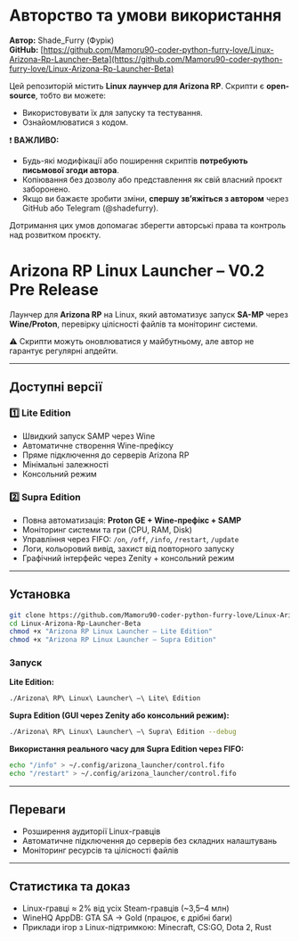 # Авторство та умови використання

**Автор:** Shade_Furry (Фурік)  
**GitHub:** [https://github.com/Mamoru90-coder-python-furry-love/Linux-Arizona-Rp-Launcher-Beta](https://github.com/Mamoru90-coder-python-furry-love/Linux-Arizona-Rp-Launcher-Beta)

Цей репозиторій містить **Linux лаунчер для Arizona RP**. Скрипти є **open-source**, тобто ви можете:

- Використовувати їх для запуску та тестування.
- Ознайомлюватися з кодом.

❗ **ВАЖЛИВО:**  
- Будь-які модифікації або поширення скриптів **потребують письмової згоди автора**.  
- Копіювання без дозволу або представлення як свій власний проєкт заборонено.  
- Якщо ви бажаєте зробити зміни, **спершу зв’яжіться з автором** через GitHub або Telegram (@shadefurry).  

Дотримання цих умов допомагає зберегти авторські права та контроль над розвитком проєкту.

# Arizona RP Linux Launcher – V0.2 Pre Release

Лаунчер для **Arizona RP** на Linux, який автоматизує запуск **SA-MP** через **Wine/Proton**, перевірку цілісності файлів та моніторинг системи.

⚠️ Скрипти можуть оновлюватися у майбутньому, але автор не гарантує регулярні апдейти.

---

## Доступні версії

### 1️⃣ Lite Edition

* Швидкий запуск SAMP через Wine
* Автоматичне створення Wine-префіксу
* Пряме підключення до серверів Arizona RP
* Мінімальні залежності
* Консольний режим

### 2️⃣ Supra Edition

* Повна автоматизація: **Proton GE + Wine-префікс + SAMP**
* Моніторинг системи та гри (CPU, RAM, Disk)
* Управління через FIFO: `/on`, `/off`, `/info`, `/restart`, `/update`
* Логи, кольоровий вивід, захист від повторного запуску
* Графічний інтерфейс через Zenity + консольний режим

---

## Установка

```bash
git clone https://github.com/Mamoru90-coder-python-furry-love/Linux-Arizona-Rp-Launcher-Beta.git
cd Linux-Arizona-Rp-Launcher-Beta
chmod +x "Arizona RP Linux Launcher – Lite Edition"
chmod +x "Arizona RP Linux Launcher – Supra Edition"
```

### Запуск

**Lite Edition:**

```bash
./Arizona\ RP\ Linux\ Launcher\ –\ Lite\ Edition
```

**Supra Edition (GUI через Zenity або консольний режим):**

```bash
./Arizona\ RP\ Linux\ Launcher\ –\ Supra\ Edition --debug
```

**Використання реального часу для Supra Edition через FIFO:**

```bash
echo "/info" > ~/.config/arizona_launcher/control.fifo
echo "/restart" > ~/.config/arizona_launcher/control.fifo
```

---

## Переваги

* Розширення аудиторії Linux-гравців
* Автоматичне підключення до серверів без складних налаштувань
* Моніторинг ресурсів та цілісності файлів

---

## Статистика та доказ

* Linux-гравці ≈ 2% від усіх Steam-гравців (\~3,5–4 млн)
* WineHQ AppDB: GTA SA → Gold (працює, є дрібні баги)
* Приклади ігор з Linux-підтримкою: Minecraft, CS\:GO, Dota 2, Rust
